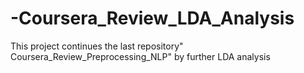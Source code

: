 # -Coursera_Review_LDA_Analysis
This project continues the last repository" Coursera_Review_Preprocessing_NLP" by further LDA analysis
